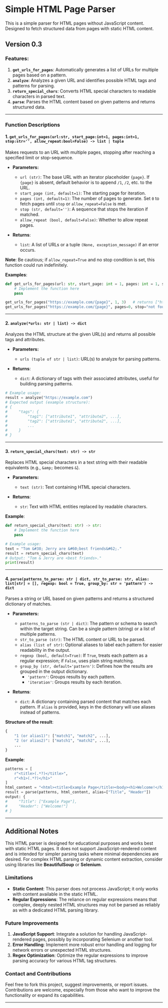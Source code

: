 # Simple HTML Page Parser

This is a simple parser for HTML pages without JavaScript content. Designed to fetch structured data from pages with static HTML content.

## Version 0.3

### Features:
1. **`get_urls_for_pages`**: Automatically generates a list of URLs for multiple pages based on a pattern.
2. **`analyze`**: Analyzes a given URL and identifies possible HTML tags and patterns for parsing.
3. **`return_special_chars`**: Converts HTML special characters to readable characters in parsed text.
4. **`parse`**: Parses the HTML content based on given patterns and returns structured data.

---

### Function Descriptions

#### 1. `get_urls_for_pages(url:str, start_page:int=1, pages:int=1, stop:str='', allow_repeat:bool=False) -> list | tuple`
Makes requests to an URL with multiple pages, stopping after reaching a specified limit or stop-sequence.

- **Parameters:**
  - `url (str)`: The base URL with an iterator placeholder `{page}`. If `{page}` is absent, default behavior is to append `/1`, `/2`, etc. to the URL.
  - `start_page (int, default=1)`: The starting page for iteration.
  - `pages (int, default=1)`: The number of pages to generate. Set `0` to fetch pages until `stop` or `allow_repeat=False` is met.
  - `stop (str, default='')`: A sequence that stops the iteration if matched.
  - `allow_repeat (bool, default=False)`: Whether to allow repeat pages.

- **Returns**:
  - `list`: A list of URLs or a tuple `(None, exception_message)` if an error occurs.

**Note**: Be cautious; if `allow_repeat=True` and no stop condition is set, this function could run indefinitely.

**Examples**:
```python
def get_urls_for_pages(url: str, start_page: int = 1, pages: int = 1, stop: str = '', allow_repeat: bool = False) -> list | tuple:
    # Implement the function here
    pass

get_urls_for_pages("https://example.com/{page}", 1, 3)   # returns ["https://example.com/1", "https://example.com/2", "https://example.com/3"]
get_urls_for_pages("https://example.com/{page}", pages=0, stop="not found")  # stops when "not found" appears
```
---

#### 2. `analyze(*urls: str | list) -> dict`
Analyzes the HTML structure at the given URL(s) and returns all possible tags and attributes.

- **Parameters:**
  - `urls (tuple of str | list)`: URL(s) to analyze for parsing patterns.

- **Returns**:
  - `dict`: A dictionary of tags with their associated attributes, useful for building parsing patterns.

```python
# Example usage:
result = analyze("https://example.com")
# Expected output (example structure):
# {
#     "tags": {
#         "tag1": ["attribute1", "attribute2", ...],
#         "tag2": ["attribute1", "attribute2", ...],
#         ...
#     }
# }
```
---

#### 3. `return_special_chars(text: str) -> str`
Replaces HTML special characters in a text string with their readable equivalents (e.g., `&amp;` becomes `&`).

- **Parameters:**
  - `text (str)`: Text containing HTML special characters.

- **Returns**:
  - `str`: Text with HTML entities replaced by readable characters.

**Example**:
```python
def return_special_chars(text: str) -> str:
    # Implement the function here
    pass

# Example usage:
text = "Tom &#38; Jerry are &#60;best friends&#62;."
result = return_special_chars(text)
# Output: "Tom & Jerry are <best friends>."
print(result)
```
---

#### 4. `parse(patterns_to_parse: str | dict, str_to_parse: str, alias: list[str] = [], regexp: bool = True, group_by: str = 'pattern') -> dict`
Parses a string or URL based on given patterns and returns a structured dictionary of matches.

- **Parameters:**
  - `patterns_to_parse (str | dict)`: The pattern or schema to search within the target string. Can be a single pattern (string) or a list of multiple patterns.
  - `str_to_parse (str)`: The HTML content or URL to be parsed.
  - `alias (list of str)`: Optional aliases to label each pattern for easier readability in the output.
  - `regexp (bool, default=True)`: If `True`, treats each pattern as a regular expression; if `False`, uses plain string matching.
  - `group_by (str, default='pattern')`: Defines how the results are grouped in the output dictionary.
    - `'pattern'`: Groups results by each pattern.
    - `'iteration'`: Groups results by each iteration.

- **Returns**:
  - `dict`: A dictionary containing parsed content that matches each pattern. If `alias` is provided, keys in the dictionary will use aliases instead of patterns.

**Structure of the result**:
```python
{
    "1 (or alias1)": ["match1", "match2", ...],
    "2 (or alias2)": ["match1", "match2", ...],
    ...
}
```
**Example**:
```python
patterns = [
    r"<title>(.*?)</title>",
    r"<h1>(.*?)</h1>"
]
html_content = "<html><title>Example Page</title><body><h1>Welcome!</h1></body></html>"
result = parse(patterns, html_content, alias=["Title", "Header"])
output: {
#     "Title": ["Example Page"],
#     "Header": ["Welcome!"]
# }
```
---

## Additional Notes

This HTML parser is designed for educational purposes and works best with static HTML pages. It does not support JavaScript-rendered content and is intended for simpler parsing tasks where minimal dependencies are desired. For complex HTML parsing or dynamic content extraction, consider using libraries like **BeautifulSoup** or **Selenium**.

### Limitations
- **Static Content**: This parser does not process JavaScript; it only works with content available in the static HTML.
- **Regular Expressions**: The reliance on regular expressions means that complex, deeply nested HTML structures may not be parsed as reliably as with a dedicated HTML parsing library.

### Future Improvements
1. **JavaScript Support**: Integrate a solution for handling JavaScript-rendered pages, possibly by incorporating Selenium or another tool.
2. **Error Handling**: Implement more robust error handling and logging for network errors or unexpected HTML structures.
3. **Regex Optimization**: Optimize the regular expressions to improve parsing accuracy for various HTML tag structures.

### Contact and Contributions
Feel free to fork this project, suggest improvements, or report issues. Contributions are welcome, especially from those who want to improve the functionality or expand its capabilities.

---

